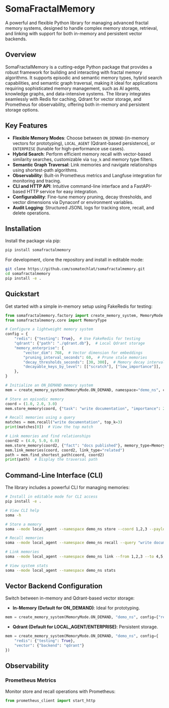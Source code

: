 # SomaFractalMemory

A powerful and flexible Python library for managing advanced fractal memory systems, designed to handle complex memory storage, retrieval, and linking with support for both in-memory and persistent vector backends.

## Overview

SomaFractalMemory is a cutting-edge Python package that provides a robust framework for building and interacting with fractal memory algorithms. It supports episodic and semantic memory types, hybrid search capabilities, and semantic graph traversal, making it ideal for applications requiring sophisticated memory management, such as AI agents, knowledge graphs, and data-intensive systems. The library integrates seamlessly with Redis for caching, Qdrant for vector storage, and Prometheus for observability, offering both in-memory and persistent storage options.

## Key Features

- **Flexible Memory Modes**: Choose between `ON_DEMAND` (in-memory vectors for prototyping), `LOCAL_AGENT` (Qdrant-based persistence), or `ENTERPRISE` (tunable for high-performance use cases).
- **Hybrid Search**: Perform efficient memory recall with vector-based similarity searches, customizable via `top_k` and memory type filters.
- **Semantic Graph Traversal**: Link memories and navigate relationships using shortest-path algorithms.
- **Observability**: Built-in Prometheus metrics and Langfuse integration for monitoring and tracing.
- **CLI and HTTP API**: Intuitive command-line interface and a FastAPI-based HTTP service for easy integration.
- **Configurability**: Fine-tune memory pruning, decay thresholds, and vector dimensions via Dynaconf or environment variables.
- **Audit Logging**: Structured JSONL logs for tracking store, recall, and delete operations.

## Installation

Install the package via pip:

```bash
pip install somafractalmemory
```

For development, clone the repository and install in editable mode:

```bash
git clone https://github.com/somatechlat/somafractalmemory.git
cd somafractalmemory
pip install -e .
```

## Quickstart

Get started with a simple in-memory setup using FakeRedis for testing:

```python
from somafractalmemory.factory import create_memory_system, MemoryMode
from somafractalmemory.core import MemoryType

# Configure a lightweight memory system
config = {
    "redis": {"testing": True},  # Use FakeRedis for testing
    "qdrant": {"path": "./qdrant.db"},  # Local Qdrant storage
    "memory_enterprise": {
        "vector_dim": 768,  # Vector dimension for embeddings
        "pruning_interval_seconds": 60,  # Prune stale memories
        "decay_thresholds_seconds": [30, 300],  # Memory decay intervals
        "decayable_keys_by_level": [["scratch"], ["low_importance"]],  # Decay rules
    },
}

# Initialize an ON_DEMAND memory system
mem = create_memory_system(MemoryMode.ON_DEMAND, namespace="demo_ns", config=config)

# Store an episodic memory
coord = (1.0, 2.0, 3.0)
mem.store_memory(coord, {"task": "write documentation", "importance": 2}, memory_type=MemoryType.EPISODIC)

# Recall memories using a query
matches = mem.recall("write documentation", top_k=3)
print(matches[0])  # View the top match

# Link memories and find relationships
coord2 = (4.0, 5.0, 6.0)
mem.store_memory(coord2, {"fact": "docs published"}, memory_type=MemoryType.SEMANTIC)
mem.link_memories(coord, coord2, link_type="related")
path = mem.find_shortest_path(coord, coord2)
print(path)  # Display the traversal path
```

## Command-Line Interface (CLI)

The library includes a powerful CLI for managing memories:

```bash
# Install in editable mode for CLI access
pip install -e .

# View CLI help
soma -h

# Store a memory
soma --mode local_agent --namespace demo_ns store --coord 1,2,3 --payload '{"task":"write docs","importance":2}' --type episodic

# Recall memories
soma --mode local_agent --namespace demo_ns recall --query "write documentation" --top-k 3

# Link memories
soma --mode local_agent --namespace demo_ns link --from 1,2,3 --to 4,5,6 --type related

# View system stats
soma --mode local_agent --namespace demo_ns stats
```

## Vector Backend Configuration

Switch between in-memory and Qdrant-based vector storage:

- **In-Memory (Default for ON_DEMAND)**: Ideal for prototyping.

```python
mem = create_memory_system(MemoryMode.ON_DEMAND, "demo_ns", config={"redis": {"testing": True}})
```

- **Qdrant (Default for LOCAL_AGENT/ENTERPRISE)**: Persistent storage.

```python
mem = create_memory_system(MemoryMode.ON_DEMAND, "demo_ns", config={
    "redis": {"testing": True},
    "vector": {"backend": "qdrant"}
})
```

## Observability

### Prometheus Metrics

Monitor store and recall operations with Prometheus:

```python
from prometheus_client import start_http
